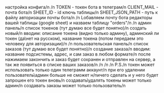 настройка конфига/n
/n
TOKEN - токен бота в телеграм/n
CLIENT_MAIL - почта бота/n
SHEET_ID - id ключь таблицы/n
SHEET_JSON_PATH - путь к файлу авторизации почты бота/n
/n
Lобавляем почту бота редакторы вашей таблицы (google sheet) и назваем таблицу "orders"/n
/n
админ панель/n
  список токенов (тут думаю все будет понятно)/n
  создать новый/n
    вводим: описание токена (видно только админу), админский ли токен (да\нет на русском), название токена (потом передаем это человеку для авторизации)/n
/n
пользовательская панель/n
  список заказов (тут думаю все будет понятно)/n
  создание заказа/n
    вводим: название подсистемы, адрес, и сам заказ в любом формате/n
    после нажимаем закончить и заказ будет сохранен и отправлен на сервер, а так же появиться в списке ваших заказов/n
/n
/n
/n
P.S./n
токен может использовать только один телеграмм аккаунт/n
при его удалении пользователь\админ больше не сможет н/nичего сделать и у него будет запрошен его токен вновь/n
создавать\удалять токены может только админ/n
создавать заказы может только пользователь/n
